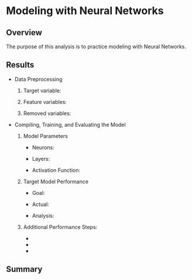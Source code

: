 # Modeling with Neural Networks

## Overview

The purpose of this analysis is to practice modeling with Neural Networks.

## Results

* Data Preprocessing

    1. Target variable:

    2. Feature variables: 

    3. Removed variables: 

* Compiling, Training, and Evaluating the Model

    1. Model Parameters

        * Neurons:

        * Layers: 

        * Activation Function:

    2. Target Model Performance

        * Goal:

        * Actual:

        * Analysis:

    3. Additional Performance Steps:

        * 

        * 

        * 

## Summary
